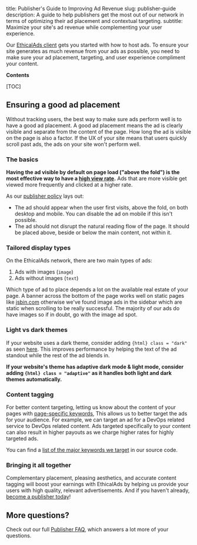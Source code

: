 title: Publisher's Guide to Improving Ad Revenue
slug: publisher-guide
description: A guide to help publishers get the most out of our network in terms of optimizing their ad placement and contextual targeting.
subtitle: Maximize your site's ad revenue while complementing your user experience.

Our [EthicalAds client](https://ethical-ad-client.readthedocs.io/en/latest/) gets you started with how to host ads.
To ensure your site generates as much revenue from your ads as possible,
you need to make sure your ad placement, targeting, and user experience compliment your content.

**Contents**

[TOC]

## Ensuring a good ad placement

Without tracking users, the best way to make sure ads perform well is to have a good ad placement.
A good ad placement means the ad is clearly visible and separate from the content of the page.
How long the ad is visible on the page is also a factor.
If the UX of your site means that users quickly scroll past ads, the ads on your site won't perform well.

### The basics

**Having the ad visible by default on page load ("above the fold") is the most effective way to have a [high view rate](https://www.ethicalads.io/publishers/faq/#what-data-can-i-see-about-the-ads).**
Ads that are more visible get viewed more frequently and clicked at a higher rate.

As our [publisher policy]({filename}../publisher-policy.md) lays out:

- The ad should appear when the user first visits, above the fold, on both desktop and mobile.
  You can disable the ad on mobile if this isn't possible.
- The ad should not disrupt the natural reading flow of the page.
  It should be placed above, beside or below the main content, not within it.

### Tailored display types

On the EthicalAds network, there are two main types of ads:

1. Ads with images (`image`)
1. Ads without images (`text`)

Which type of ad to place depends a lot on the available real estate of your page.
A banner across the bottom of the page works well on static pages like [jsbin.com](https://jsbin.com/?html,output)
otherwise we've found image ads in the sidebar which are static when scrolling to be really successful.
The majority of our ads do have images so if in doubt, go with the image ad spot.

### Light vs dark themes

If your website uses a dark theme, consider adding `{html} class = "dark"` as seen [here](https://ethical-ad-client.readthedocs.io/en/latest/#dark-mode).
This improves performance by helping the text of the ad standout while the rest of the ad blends in.

**If your website's theme has adaptive dark mode & light mode, consider adding `{html} class = "adaptive"` as it handles both light and dark themes automatically.**

### Content tagging

For better content targeting, letting us know about the content of your pages with
[page-specific keywords](https://ethical-ad-client.readthedocs.io/en/latest/#page-specific-keywords),
This allows us to better target the ads for your audience.
For example, we can target an ad for a DevOps related service to DevOps related content.
Ads targeted specifically to your content can also result in higher payouts
as we charge higher rates for highly targeted ads.

You can find a [list of the major keywords we target](https://github.com/readthedocs/ethical-ad-server/blob/main/adserver/regiontopics.py) in our source code.

### Bringing it all together

Complementary placement, pleasing aesthetics, and accurate content tagging will
boost your earnings with EthicalAds by helping us provide your users
with high quality, relevant advertisements.
And if you haven't already, [become a publisher today](/publishers/#inbound-form)!

## More questions?

Check out our full [Publisher FAQ](../publishers/faq/),
which answers a lot more of your questions.

